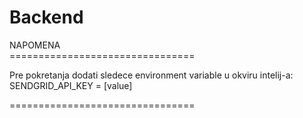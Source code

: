 # Backend

NAPOMENA<br/>
================================<br/>

Pre pokretanja dodati sledece environment variable u okviru intelij-a:<br/>
SENDGRID_API_KEY = [value] <br/>

================================


